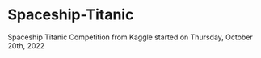 # Spaceship-Titanic
Spaceship Titanic Competition from Kaggle started on Thursday, October 20th, 2022
